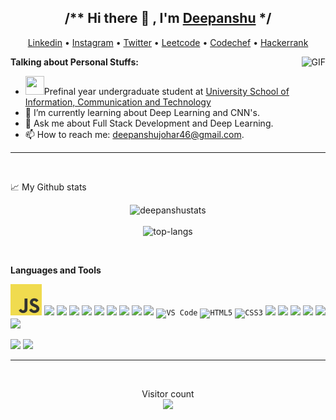 <h2 align="center">/** Hi there 👋 , I'm <a href="#">Deepanshu</a> */ </h2>
<p align="center">
  <a href="https://www.linkedin.com/in/deepanshu-johar/">Linkedin</a> •
  <a href="https://www.instagram.com/deepanshu_johar/">Instagram</a> •
  <a href="https://twitter.com/DeepanshuJohar2/">Twitter</a> •
  <a href="https://leetcode.com/deepanshu_johar/">Leetcode</a> •
  <a href="https://www.codechef.com/users/unleashed2018/">Codechef</a> • 
  <a href="https://www.hackerrank.com/deepanshujohar46/">Hackerrank</a>
  
</p>

<img align="right" height="150rem" alt="GIF" src="https://media4.giphy.com/media/RbDKaczqWovIugyJmW/200w.webp?cid=ecf05e47yrznhyd4w1cnwbe3hlilpmls3c0mrsymhdzmzp5z&rid=200w.webp" />

**Talking about Personal Stuffs:**

<!-- - 👨🏽‍💻  I’m currently working on something cool :wink:. -->
- <img src="https://cultofthepartyparrot.com/parrots/hd/60fpsparrot.gif" width="30" height="30"/>Prefinal year undergraduate student at <a href="http://ipu.ac.in/usict/">University School of Information, Communication and Technology</a>
- 🌱  I’m currently learning about Deep Learning and CNN's. 
- 💬  Ask me about Full Stack Development and Deep Learning.  
- 📫  How to reach me: deepanshujohar46@gmail.com.

***

 <br>

📈 My Github stats <br />
<p align="center">
  <img src="https://github-readme-stats.vercel.app/api?username=deepanshu-j&theme=dark&show_icons=true" alt="deepanshustats" />  
  <br />
  <br />
  <img src="https://github-readme-stats.vercel.app/api/top-langs/?username=deepanshu-j&layout=compact&theme=dark" alt="top-langs" />
</p>

<br>

**Languages and Tools**

<code><img height="50rem" src="https://raw.githubusercontent.com/github/explore/80688e429a7d4ef2fca1e82350fe8e3517d3494d/topics/javascript/javascript.png"></code>
<code><img height="50rem" src="https://cdn.jsdelivr.net/gh/devicons/devicon/icons/nodejs/nodejs-original-wordmark.svg"></code>
<code><img height="50rem" src="https://cdn.jsdelivr.net/gh/devicons/devicon/icons/express/express-original-wordmark.svg" /></code>
<code><img height="50rem" src="https://cdn.jsdelivr.net/gh/devicons/devicon/icons/react/react-original-wordmark.svg" /></code>
<code><img height="50rem" src="https://cdn.jsdelivr.net/gh/devicons/devicon/icons/redux/redux-original.svg" /></code>
<code><img height="50rem" src="https://cdn.jsdelivr.net/gh/devicons/devicon/icons/c/c-plain.svg" /></code>
<code><img height="50rem" src="https://cdn.jsdelivr.net/gh/devicons/devicon/icons/cplusplus/cplusplus-line.svg"></code>
<code><img height="50rem" src="https://cdn.jsdelivr.net/gh/devicons/devicon/icons/python/python-original.svg"></code>
<code><img height="50rem" src="https://cdn.jsdelivr.net/gh/devicons/devicon/icons/git/git-original.svg"></code>
<code><img height="50rem" src="https://cdn.jsdelivr.net/gh/devicons/devicon/icons/gitlab/gitlab-original-wordmark.svg"></code>
<code><img alt="VS Code" height="35rem" src="https://cdn.jsdelivr.net/gh/devicons/devicon/icons/vscode/vscode-original.svg" /></code>
<code><img alt="HTML5" height="50rem" src="https://cdn.jsdelivr.net/gh/devicons/devicon/icons/html5/html5-original-wordmark.svg" /></code>
<code><img alt="CSS3" height="50rem" src="https://cdn.jsdelivr.net/gh/devicons/devicon/icons/css3/css3-original-wordmark.svg" /></code>
<code><img height="50rem" src="https://cdn.jsdelivr.net/gh/devicons/devicon/icons/materialui/materialui-original.svg" /></code>
<code><img height="50rem" src="https://cdn.jsdelivr.net/gh/devicons/devicon/icons/bootstrap/bootstrap-plain-wordmark.svg" /></code>
<code><img height="50rem" src="https://cdn.jsdelivr.net/gh/devicons/devicon/icons/numpy/numpy-original-wordmark.svg" /></code>
<code><img height="50rem" src="https://cdn.jsdelivr.net/gh/devicons/devicon/icons/docker/docker-original.svg" /></code>
<code><img height="50rem" src="hhttps://cdn.jsdelivr.net/gh/devicons/devicon/icons/bash/bash-original.svg" /></code>
<code><img height="50rem" src="https://cdn.jsdelivr.net/gh/devicons/devicon/icons/tensorflow/tensorflow-original.svg" /></code>
<!-- <code><img height="50rem" src="https://cdn.jsdelivr.net/gh/devicons/devicon/icons/docker/docker-original.svg" /></code> -->
<code><img height="50rem" src="https://cdn.jsdelivr.net/gh/devicons/devicon/icons/mysql/mysql-original-wordmark.svg" /></code>
<code><img height="50rem" src="https://cdn.jsdelivr.net/gh/devicons/devicon/icons/mongodb/mongodb-original-wordmark.svg" /></code>

***

<br />

<p align="center" display="none"> 
  Visitor count<br>
  <img src="https://profile-counter.glitch.me/deepanshu-j/count.svg" />
</p>
